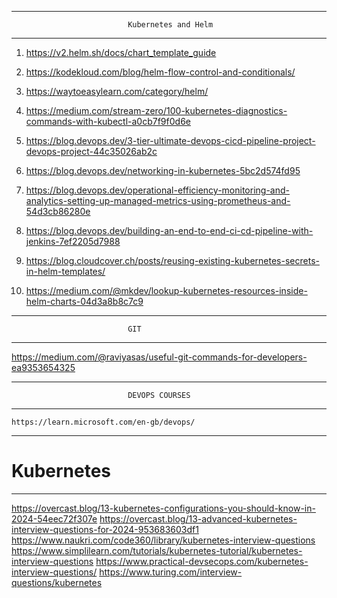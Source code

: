 *********************************************************************************************************************************************************************************
                              Kubernetes and Helm
*********************************************************************************************************************************************************************************
   1. https://v2.helm.sh/docs/chart_template_guide
   2. https://kodekloud.com/blog/helm-flow-control-and-conditionals/
   3. https://waytoeasylearn.com/category/helm/
   4. https://medium.com/stream-zero/100-kubernetes-diagnostics-commands-with-kubectl-a0cb7f9f0d6e
   5. https://blog.devops.dev/3-tier-ultimate-devops-cicd-pipeline-project-devops-project-44c35026ab2c  
   6. https://blog.devops.dev/networking-in-kubernetes-5bc2d574fd95
   7. https://blog.devops.dev/operational-efficiency-monitoring-and-analytics-setting-up-managed-metrics-using-prometheus-and-54d3cb86280e
  
   8. https://blog.devops.dev/building-an-end-to-end-ci-cd-pipeline-with-jenkins-7ef2205d7988


   9. https://blog.cloudcover.ch/posts/reusing-existing-kubernetes-secrets-in-helm-templates/
   10. https://medium.com/@mkdev/lookup-kubernetes-resources-inside-helm-charts-04d3a8b8c7c9

*********************************************************************************************************************************************************************************
                              GIT
*********************************************************************************************************************************************************************************
  
https://medium.com/@raviyasas/useful-git-commands-for-developers-ea9353654325

*********************************************************************************************************************************************************************************
                              DEVOPS COURSES
*********************************************************************************************************************************************************************************
    https://learn.microsoft.com/en-gb/devops/



*********************************************************************************************************************************************************************************
 # Kubernetes 

*********************************************************************************************************************************************************************************
https://overcast.blog/13-kubernetes-configurations-you-should-know-in-2024-54eec72f307e
https://overcast.blog/13-advanced-kubernetes-interview-questions-for-2024-953683603df1
https://www.naukri.com/code360/library/kubernetes-interview-questions
https://www.simplilearn.com/tutorials/kubernetes-tutorial/kubernetes-interview-questions
https://www.practical-devsecops.com/kubernetes-interview-questions/
https://www.turing.com/interview-questions/kubernetes
